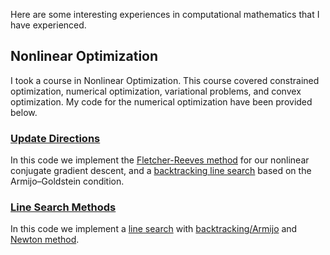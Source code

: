 Here are some interesting experiences in computational mathematics that I have experienced.

## Nonlinear Optimization

I took a course in Nonlinear Optimization.  This course covered constrained optimization, numerical optimization, variational problems, and convex optimization.  My code for the numerical optimization have been provided below.

### [Update Directions](https://github.com/NonDairyNeutrino/Nonlinear_Optimization/blob/master/Chapman_Update_Directions.py)

In this code we implement the [Fletcher-Reeves method](https://en.wikipedia.org/wiki/Nonlinear_conjugate_gradient_method) for our nonlinear conjugate gradient descent, and a [backtracking line search](https://en.wikipedia.org/wiki/Backtracking_line_search) based on the Armijo–Goldstein condition.

### [Line Search Methods](https://github.com/NonDairyNeutrino/Nonlinear_Optimization/blob/master/Line_Search_Methods_Chapman.py)

In this code we implement a [line search](https://en.wikipedia.org/wiki/Line_search) with [backtracking/Armijo](https://en.wikipedia.org/wiki/Backtracking_line_search) and [Newton method](https://en.wikipedia.org/wiki/Newton%27s_method_in_optimization).
